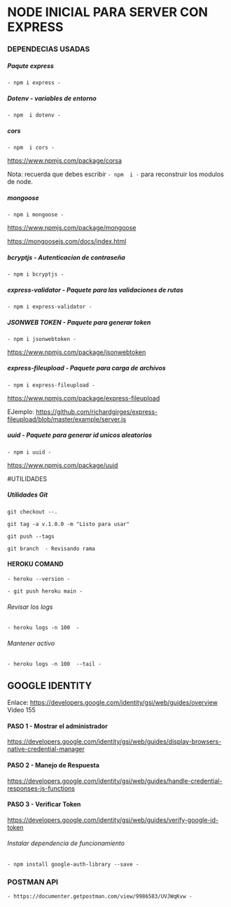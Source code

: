 # NODE INICIAL PARA SERVER CON EXPRESS

### DEPENDECIAS USADAS

##### Paqute express

`- npm i express -`

##### Dotenv  - variables de entorno

`- npm  i dotenv -`

##### cors

`- npm  i cors -`

https://www.npmjs.com/package/corsa


Nota: recuerda que debes escribir `- npm  i -` para reconstruir los modulos de node.

##### mongoose

`- npm i mongoose -`

https://www.npmjs.com/package/mongoose

https://mongoosejs.com/docs/index.html


##### bcryptjs - Autenticacion de contraseña

`- npm i bcryptjs -`

##### express-validator - Paquete para las validaciones de rutas

`- npm i express-validator -`

##### JSONWEB TOKEN - Paquete para generar token

`- npm i jsonwebtoken -`

https://www.npmjs.com/package/jsonwebtoken

##### express-fileupload - Paquete para carga de archivos

`- npm i express-fileupload -`

https://www.npmjs.com/package/express-fileupload

EJemplo: https://github.com/richardgirges/express-fileupload/blob/master/example/server.js

##### uuid - Paquete para generar id unicos aleatorios

`- npm i uuid -`

https://www.npmjs.com/package/uuid


#UTILIDADES

##### Utilidades Git
```git checkout --.```

``` git tag -a v.1.0.0 -m "Listo para usar"  ```

``` git push --tags  ```

``` git branch  - Revisando rama ```

#### HEROKU COMAND

`- heroku --version -`

`- git push heroku main -`

###### Revisar los logs

`- heroku logs -n 100  -`

###### Mantener activo

`- heroku logs -n 100  --tail -`


## GOOGLE IDENTITY

Enlace: https://developers.google.com/identity/gsi/web/guides/overview
Video 155


#### PASO 1 - Mostrar el administrador

https://developers.google.com/identity/gsi/web/guides/display-browsers-native-credential-manager

#### PASO 2 - Manejo de Respuesta

https://developers.google.com/identity/gsi/web/guides/handle-credential-responses-js-functions

#### PASO 3 - Verificar Token

https://developers.google.com/identity/gsi/web/guides/verify-google-id-token

###### Instalar dependencia de funcionamiento

`- npm install google-auth-library --save -`


### POSTMAN API

`- https://documenter.getpostman.com/view/9986583/UVJWqKvw -`














